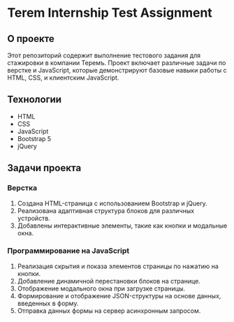 # Terem Internship Test Assignment

## О проекте
Этот репозиторий содержит выполнение тестового задания для стажировки в компании Теремъ. Проект включает различные задачи по верстке и JavaScript, которые демонстрируют базовые навыки работы с HTML, CSS, и клиентским JavaScript.

## Технологии
- HTML
- CSS
- JavaScript
- Bootstrap 5
- jQuery

## Задачи проекта
### Верстка
1. Создана HTML-страница с использованием Bootstrap и jQuery.
2. Реализована адаптивная структура блоков для различных устройств.
3. Добавлены интерактивные элементы, такие как кнопки и модальные окна.

### Программирование на JavaScript
1. Реализация скрытия и показа элементов страницы по нажатию на кнопки.
2. Добавление динамичной перестановки блоков на странице.
3. Отображение модального окна при загрузке страницы.
4. Формирование и отображение JSON-структуры на основе данных, введенных в форму.
5. Отправка данных формы на сервер асинхронным запросом.
